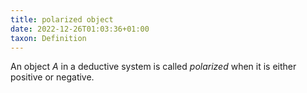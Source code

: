 ```yaml
---
title: polarized object
date: 2022-12-26T01:03:36+01:00
taxon: Definition
---
```


An object $A$ in a deductive system is called *polarized* when it is either positive or negative.

